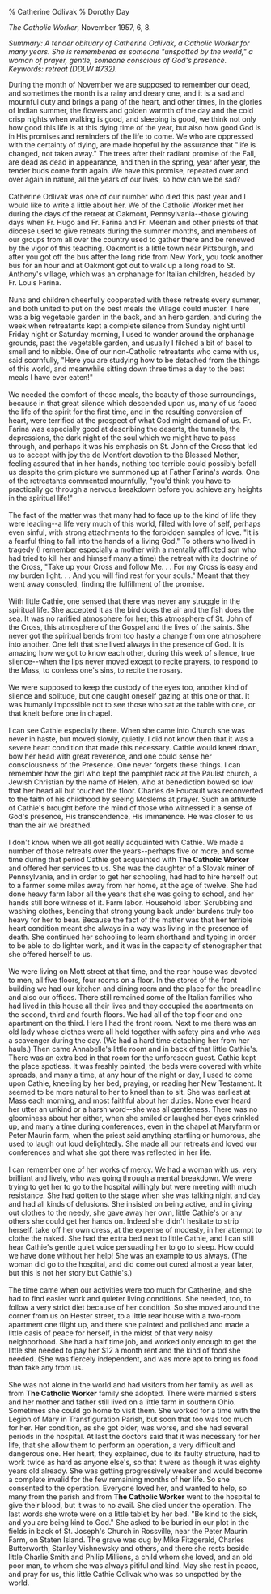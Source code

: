 % Catherine Odlivak
% Dorothy Day

*The Catholic Worker*, November 1957, 6, 8.

*Summary: A tender obituary of Catherine Odlivak, a Catholic Worker for
many years. She is remembered as someone "unspotted by the world," a
woman of prayer, gentle, someone conscious of God's presence. Keywords:
retreat (DDLW \#732).*

During the month of November we are supposed to remember our dead, and
sometimes the month is a rainy and dreary one, and it is a sad and
mournful duty and brings a pang of the heart, and other times, in the
glories of Indian summer, the flowers and golden warmth of the day and
the cold crisp nights when walking is good, and sleeping is good, we
think not only how good this life is at this dying time of the year, but
also how good God is in His promises and reminders of the life to come.
We who are oppressed with the certainty of dying, are made hopeful by
the assurance that "life is changed, not taken away." The trees after
their radiant promise of the Fall, are dead as dead in appearance, and
then in the spring, year after year, the tender buds come forth again.
We have this promise, repeated over and over again in nature, all the
years of our lives, so how can we be sad?\
 \
 Catherine Odlivak was one of our number who died this past year and I
would like to write a little about her. We of the Catholic Worker met
her during the days of the retreat at Oakmont, Pennsylvania--those
glowing days when Fr. Hugo and Fr. Farina and Fr. Meenan and other
priests of that diocese used to give retreats during the summer months,
and members of our groups from all over the country used to gather there
and be renewed by the vigor of this teaching. Oakmont is a little town
near Pittsburgh, and after you got off the bus after the long ride from
New York, you took another bus for an hour and at Oakmont got out to
walk up a long road to St. Anthony's village, which was an orphanage for
Italian children, headed by Fr. Louis Farina. \
 \
 Nuns and children cheerfully cooperated with these retreats every
summer, and both united to put on the best meals the Village could
muster. There was a big vegetable garden in the back, and an herb
garden, and during the week when retreatants kept a complete silence
from Sunday night until Friday night or Saturday morning, I used to
wander around the orphanage grounds, past the vegetable garden, and
usually I filched a bit of basel to smell and to nibble. One of our
non-Catholic retreatants who came with us, said scornfully, "Here you
are studying how to be detached from the things of this world, and
meanwhile sitting down three times a day to the best meals I have ever
eaten!"\
 \
 We needed the comfort of those meals, the beauty of those surroundings,
because in that great silence which descended upon us, many of us faced
the life of the spirit for the first time, and in the resulting
conversion of heart, were terrified at the prospect of what God might
demand of us. Fr. Farina was especially good at describing the deserts,
the tunnels, the depressions, the dark night of the soul which we might
have to pass through, and perhaps it was his emphasis on St. John of the
Cross that led us to accept with joy the de Montfort devotion to the
Blessed Mother, feeling assured that in her hands, nothing too terrible
could possibly befall us despite the grim picture we summoned up at
Father Farina's words. One of the retreatants commented mournfully,
"you'd think you have to practically go through a nervous breakdown
before you achieve any heights in the spiritual life!" \
 \
 The fact of the matter was that many had to face up to the kind of life
they were leading--a life very much of this world, filled with love of
self, perhaps even sinful, with strong attachments to the forbidden
samples of love. "It is a fearful thing to fall into the hands of a
living God." To others who lived in tragedy (I remember especially a
mother with a mentally afflicted son who had tried to kill her and
himself many a time) the retreat with its doctrine of the Cross, "Take
up your Cross and follow Me. . . For my Cross is easy and my burden
light. . . And you will find rest for your souls." Meant that they went
away consoled, finding the fulfillment of the promise.\
 \
 With little Cathie, one sensed that there was never any struggle in the
spiritual life. She accepted it as the bird does the air and the fish
does the sea. It was no rarified atmosphere for her; this atmosphere of
St. John of the Cross, this atmosphere of the Gospel and the lives of
the saints. She never got the spiritual bends from too hasty a change
from one atmosphere into another. One felt that she lived always in the
presence of God. It is amazing how we got to know each other, during
this week of silence, true silence--when the lips never moved except to
recite prayers, to respond to the Mass, to confess one's sins, to recite
the rosary.\
 \
 We were supposed to keep the custody of the eyes too, another kind of
silence and solitude, but one caught oneself gazing at this one or that.
It was humanly impossible not to see those who sat at the table with
one, or that knelt before one in chapel.\
 \
 I can see Cathie especially there. When she came into Church she was
never in haste, but moved slowly, quietly. I did not know then that it
was a severe heart condition that made this necessary. Cathie would
kneel down, bow her head with great reverence, and one could sense her
consciousness of the Presence. One never forgets these things. I can
remember how the girl who kept the pamphlet rack at the Paulist church,
a Jewish Christian by the name of Helen, who at benediction bowed so low
that her head all but touched the floor. Charles de Foucault was
reconverted to the faith of his childhood by seeing Moslems at prayer.
Such an attitude of Cathie's brought before the mind of those who
witnessed it a sense of God's presence, His transcendence, His
immanence. He was closer to us than the air we breathed.\
 \
 I don't know when we all got really acquainted with Cathie. We made a
number of those retreats over the years--perhaps five or more, and some
time during that period Cathie got acquainted with **The Catholic
Worker** and offered her services to us. She was the daughter of a
Slovak miner of Pennsylvania, and in order to get her schooling, had had
to hire herself out to a farmer some miles away from her home, at the
age of twelve. She had done heavy farm labor all the years that she was
going to school, and her hands still bore witness of it. Farm labor.
Household labor. Scrubbing and washing clothes, bending that strong
young back under burdens truly too heavy for her to bear. Because the
fact of the matter was that her terrible heart condition meant she
always in a way was living in the presence of death. She continued her
schooling to learn shorthand and typing in order to be able to do
lighter work, and it was in the capacity of stenographer that she
offered herself to us.\
 \
 We were living on Mott street at that time, and the rear house was
devoted to men, all five floors, four rooms on a floor. In the stores of
the front building we had our kitchen and dining room and the place for
the breadline and also our offices. There still remained some of the
Italian families who had lived in this house all their lives and they
occupied the apartments on the second, third and fourth floors. We had
all of the top floor and one apartment on the third. Here I had the
front room. Next to me there was an old lady whose clothes were all held
together with safety pins and who was a scavenger during the day. (We
had a hard time detaching her from her hauls.) Then came Annabelle's
little room and in back of that little Cathie's. There was an extra bed
in that room for the unforeseen guest. Cathie kept the place spotless.
It was freshly painted, the beds were covered with white spreads, and
many a time, at any hour of the night or day, I used to come upon
Cathie, kneeling by her bed, praying, or reading her New Testament. It
seemed to be more natural to her to kneel than to sit. She was earliest
at Mass each morning, and most faithful about her duties. None ever
heard her utter an unkind or a harsh word--she was all gentleness. There
was no gloominess about her either, when she smiled or laughed her eyes
crinkled up, and many a time during conferences, even in the chapel at
Maryfarm or Peter Maurin farm, when the priest said anything startling
or humorous, she used to laugh out loud delightedly. She made all our
retreats and loved our conferences and what she got there was reflected
in her life.\
 \
 I can remember one of her works of mercy. We had a woman with us, very
brilliant and lively, who was going through a mental breakdown. We were
trying to get her to go to the hospital willingly but were meeting with
much resistance. She had gotten to the stage when she was talking night
and day and had all kinds of delusions. She insisted on being active,
and in giving out clothes to the needy, she gave away her own, little
Cathie's or any others she could get her hands on. Indeed she didn't
hesitate to strip herself, take off her own dress, at the expense of
modesty, in her attempt to clothe the naked. She had the extra bed next
to little Cathie, and I can still hear Cathie's gentle quiet voice
persuading her to go to sleep. How could we have done without her help!
She was an example to us always. (The woman did go to the hospital, and
did come out cured almost a year later, but this is not her story but
Cathie's.)\
 \
 The time came when our activities were too much for Catherine, and she
had to find easier work and quieter living conditions. She needed, too,
to follow a very strict diet because of her condition. So she moved
around the corner from us on Hester street, to a little rear house with
a two-room apartment one flight up, and there she painted and polished
and made a little oasis of peace for herself, in the midst of that very
noisy neighborhood. She had a half time job, and worked only enough to
get the little she needed to pay her \$12 a month rent and the kind of
food she needed. (She was fiercely independent, and was more apt to
bring us food than take any from us.\
 \
 She was not alone in the world and had visitors from her family as well
as from **The Catholic Worker** family she adopted. There were married
sisters and her mother and father still lived on a little farm in
southern Ohio. Sometimes she could go home to visit them. She worked for
a time with the Legion of Mary in Transfiguration Parish, but soon that
too was too much for her. Her condition, as she got older, was worse,
and she had several periods in the hospital. At last the doctors said
that it was necessary for her life, that she allow them to perform an
operation, a very difficult and dangerous one. Her heart, they
explained, due to its faulty structure, had to work twice as hard as
anyone else's, so that it were as though it was eighty years old
already. She was getting progressively weaker and would become a
complete invalid for the few remaining months of her life. So she
consented to the operation. Everyone loved her, and wanted to help, so
many from the parish and from **The Catholic Worker** went to the
hospital to give their blood, but it was to no avail. She died under the
operation. The last words she wrote were on a little tablet by her bed.
"Be kind to the sick, and you are being kind to God." She asked to be
buried in our plot in the fields in back of St. Joseph's Church in
Rossville, near the Peter Maurin Farm, on Staten Island. The grave was
dug by Mike Fitzgerald, Charles Butterworth, Stanley Vishnewsky and
others, and there she rests beside little Charlie Smith and Philip
Millions, a child whom she loved, and an old poor man, to whom she was
always pitiful and kind. May she rest in peace, and pray for us, this
little Cathie Odlivak who was so unspotted by the world.
